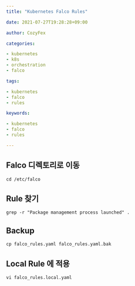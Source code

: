 ```yaml
---
title: "Kubernetes Falco Rules"

date: 2021-07-27T19:28:28+09:00

author: CozyFex

categories:

- kubernetes
- k8s
- orchestration
- falco

tags:

- kubernetes
- falco
- rules

keywords:

- kubernetes
- falco
- rules

---
```


## Falco 디렉토리로 이동

```shell
cd /etc/falco
```

## Rule 찾기

```shell
grep -r "Package management process launched" .
```

## Backup

```shell
cp falco_rules.yaml falco_rules.yaml.bak
```

## Local Rule 에 적용

```shell
vi falco_rules.local.yaml
```
